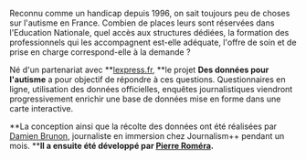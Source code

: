 Reconnu comme un handicap depuis 1996, on sait toujours peu de choses sur l'autisme en France. Combien de places leurs sont réservées dans l'Education Nationale, quel accès aux structures dédiées, la formation des professionnels qui les accompagnent est-elle adéquate, l'offre de soin et de prise en charge correspond-elle à la demande ?

Né d'un partenariat avec **[lexpress.fr](www.lexpress.fr), **le projet **Des données pour l'autisme** a pour objectif de répondre à ces questions. Questionnaires en ligne, utilisation des données officielles, enquêtes journalistiques viendront progressivement enrichir une base de données mise en forme dans une carte interactive.

**La conception ainsi que la récolte des données ont été réalisées par [Damien Brunon](https://twitter.com/dbrunon), journaliste en immersion chez Journalism++ pendant un mois. ****Il a ensuite été développé par [Pierre Roméra](https://twitter.com/Pirhoo).**


